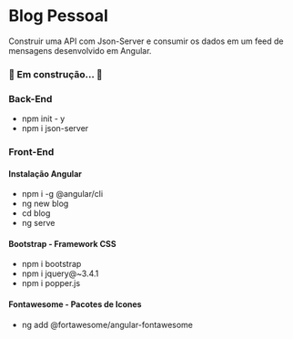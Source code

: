 # Blog Pessoal

Construir uma API com Json-Server e consumir os dados em um feed de mensagens desenvolvido em Angular.

### 🚧 Em construção... 🚧
### Back-End

- npm init - y
- npm i json-server


### Front-End

#### Instalação Angular
- npm i -g @angular/cli
- ng new blog
- cd blog 
- ng serve

#### Bootstrap - Framework CSS
- npm i bootstrap
- npm i jquery@~3.4.1
- npm i popper.js

#### Fontawesome - Pacotes de Icones
- ng add @fortawesome/angular-fontawesome
